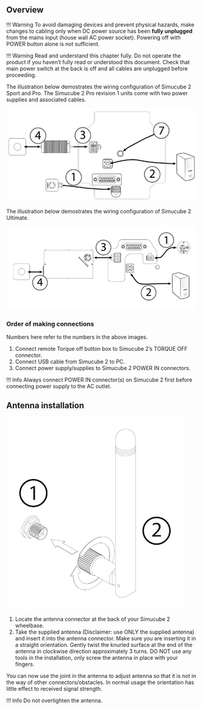 ## Overview

!!! Warning
    To avoid damaging devices and prevent physical hazards, make changes to cabling only when DC power source has been **fully unplugged** from the mains input (house wall AC power socket). Powering off with POWER button alone is not sufficient.

!!! Warning
    Read and understand this chapter fully. Do not operate the product if you haven’t fully read or understood this document. Check that main power switch at the back is off and all cables are unplugged before proceeding.


The illustration below demostrates the wiring configuration of Simucube 2 Sport and Pro. The Simucube 2 Pro revision 1 units come with two power supplies and associated cables.

![](assets/sc2sportprowiring.png)

The illustration below demostrates the wiring configuration of Simucube 2 Ultimate.

![](assets/sc2ultimatewiring.png)

### Order of making connections

Numbers here refer to the numbers in the above images.

1.	Connect remote Torque off button box to Simucube 2’s TORQUE OFF connector.
2.	Connect USB cable from Simucube 2 to PC.
3.	Connect power supply/supplies to Simucube 2 POWER IN connectors. 

!!! Info
    Always connect POWER IN connector(s) on Simucube 2 first before connecting power supply to the AC outlet.

## Antenna installation

![](assets/sc2antenna.png)

1. Locate the antenna connector at the back of your Simucube 2 wheelbase.
2. Take the supplied antenna (Disclaimer: use ONLY the supplied antenna) and insert it into
the antenna connector. Make sure you are inserting it in a straight orientation. Gently twist
the knurled surface at the end of the antenna in clockwise direction approximately 3 turns.
DO NOT use any tools in the installation, only screw the antenna in place with your fingers.


You can now use the joint in the antenna to adjust antenna so that it is not in the way of other
connectors/obstacles. In normal usage the orientation has little effect to received signal
strength.

!!! Info
    Do not overtighten the antenna.
